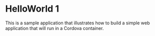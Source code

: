 HelloWorld 1
============
This is a sample application that illustrates how to build a simple web application that will run in a Cordova container.